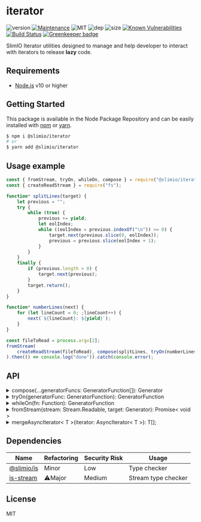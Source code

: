 # iterator
![version](https://img.shields.io/badge/dynamic/json.svg?url=https://raw.githubusercontent.com/SlimIO/iterator/master/package.json?token=AOgWw3vrgQuu-U4fz1c7yYZyc7XJPNtrks5catjdwA%3D%3D&query=$.version&label=Version)
[![Maintenance](https://img.shields.io/badge/Maintained%3F-yes-green.svg)](https://github.com/SlimIO/iterator/commit-activity)
![MIT](https://img.shields.io/github/license/mashape/apistatus.svg)
![dep](https://img.shields.io/david/SlimIO/Iterator)
![size](https://img.shields.io/bundlephobia/min/@slimio/iterator)
[![Known Vulnerabilities](https://snyk.io//test/github/SlimIO/Iterator/badge.svg?targetFile=package.json)](https://snyk.io//test/github/SlimIO/Iterator?targetFile=package.json)
[![Build Status](https://travis-ci.com/SlimIO/Iterator.svg?branch=master)](https://travis-ci.com/SlimIO/Iterator) [![Greenkeeper badge](https://badges.greenkeeper.io/SlimIO/Iterator.svg)](https://greenkeeper.io/)

SlimIO Iterator utilities designed to manage and help developer to interact with iterators to release **lazy** code.

## Requirements
- [Node.js](https://nodejs.org/en/) v10 or higher

## Getting Started

This package is available in the Node Package Repository and can be easily installed with [npm](https://docs.npmjs.com/getting-started/what-is-npm) or [yarn](https://yarnpkg.com).

```bash
$ npm i @slimio/iterator
# or
$ yarn add @slimio/iterator
```

## Usage example
```js
const { fromStream, tryOn, whileOn, compose } = require("@slimio/iterator");
const { createReadStream } = require("fs");

function* splitLines(target) {
    let previous = "";
    try {
        while (true) {
            previous += yield;
            let eolIndex;
            while ((eolIndex = previous.indexOf("\n")) >= 0) {
                target.next(previous.slice(0, eolIndex));
                previous = previous.slice(eolIndex + 1);
            }
        }
    }
    finally {
        if (previous.length > 0) {
            target.next(previous);
        }
        target.return();
    }
}

function* numberLines(next) {
    for (let lineCount = 0; ;lineCount++) {
        next(`${lineCount}: ${yield}`);
    }
}

const fileToRead = process.argv[2];
fromStream(
    createReadStream(fileToRead), compose(splitLines, tryOn(numberLines), whileOn(console.log))
).then(() => console.log("done")).catch(console.error);
```

## API

<details><summary>compose(...generatorFuncs: GeneratorFunction[]): Generator</summary>
<br />

</details>

<details><summary>tryOn(generatorFunc: GeneratorFunction): GeneratorFunction</summary>
<br />

</details>


<details><summary>whileOn(fn: Function): GeneratorFunction</summary>
<br />

</details>


<details><summary>fromStream(stream: Stream.Readable, target: Generator): Promise< void ></summary>
<br />

</details>


<details><summary>mergeAsyncIterator< T >(iterator: AsyncIterator< T >): T[];</summary>
<br />

</details>

## Dependencies

|Name|Refactoring|Security Risk|Usage|
|---|---|---|---|
|[@slimio/is](https://github.com/SlimIO/is#readme)|Minor|Low|Type checker|
|[is-stream](https://github.com/sindresorhus/is-stream#readme)|⚠️Major|Medium|Stream type checker|


## License
MIT
